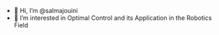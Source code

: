 - 👋 Hi, I’m @salmajouini
- 👀 I’m interested in Optimal Control and its Application in the Robotics Field
<!---
salmajouini/salmajouini is a ✨ special ✨ repository because its `README.md` (this file) appears on your GitHub profile.
You can click the Preview link to take a look at your changes.
--->

